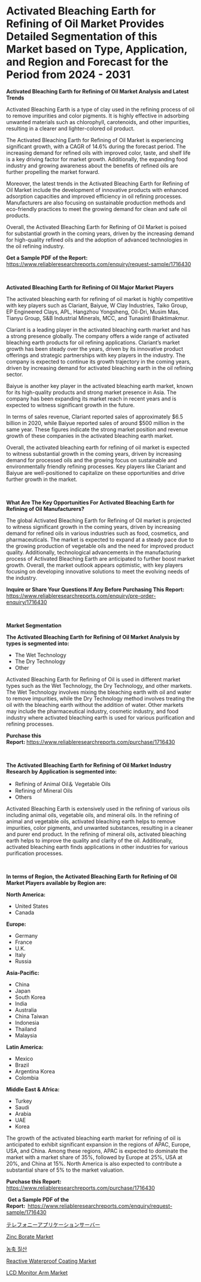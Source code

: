 <p><h1>Activated Bleaching Earth for Refining of Oil Market Provides Detailed Segmentation of this Market based on Type, Application, and Region and Forecast for the Period from 2024 - 2031</h1></p><p><strong>Activated Bleaching Earth for Refining of Oil Market Analysis and Latest Trends</strong></p>
<p><p>Activated Bleaching Earth is a type of clay used in the refining process of oil to remove impurities and color pigments. It is highly effective in adsorbing unwanted materials such as chlorophyll, carotenoids, and other impurities, resulting in a clearer and lighter-colored oil product.</p><p>The Activated Bleaching Earth for Refining of Oil Market is experiencing significant growth, with a CAGR of 14.6% during the forecast period. The increasing demand for refined oils with improved color, taste, and shelf life is a key driving factor for market growth. Additionally, the expanding food industry and growing awareness about the benefits of refined oils are further propelling the market forward.</p><p>Moreover, the latest trends in the Activated Bleaching Earth for Refining of Oil Market include the development of innovative products with enhanced adsorption capacities and improved efficiency in oil refining processes. Manufacturers are also focusing on sustainable production methods and eco-friendly practices to meet the growing demand for clean and safe oil products.</p><p>Overall, the Activated Bleaching Earth for Refining of Oil Market is poised for substantial growth in the coming years, driven by the increasing demand for high-quality refined oils and the adoption of advanced technologies in the oil refining industry.</p></p>
<p><strong>Get a Sample PDF of the Report:&nbsp;</strong> <a href="https://www.reliableresearchreports.com/enquiry/request-sample/1716430">https://www.reliableresearchreports.com/enquiry/request-sample/1716430</a></p>
<p>&nbsp;</p>
<p><strong>Activated Bleaching Earth for Refining of Oil Major Market Players</strong></p>
<p><p>The activated bleaching earth for refining of oil market is highly competitive with key players such as Clariant, Baiyue, W Clay Industries, Taiko Group, EP Engineered Clays, APL, Hangzhou Yongsheng, Oil-Dri, Musim Mas, Tianyu Group, S&B Industrial Minerals, MCC, and Tunasinti Bhaktimakmur. </p><p>Clariant is a leading player in the activated bleaching earth market and has a strong presence globally. The company offers a wide range of activated bleaching earth products for oil refining applications. Clariant’s market growth has been steady over the years, driven by its innovative product offerings and strategic partnerships with key players in the industry. The company is expected to continue its growth trajectory in the coming years, driven by increasing demand for activated bleaching earth in the oil refining sector.</p><p>Baiyue is another key player in the activated bleaching earth market, known for its high-quality products and strong market presence in Asia. The company has been expanding its market reach in recent years and is expected to witness significant growth in the future. </p><p>In terms of sales revenue, Clariant reported sales of approximately $6.5 billion in 2020, while Baiyue reported sales of around $500 million in the same year. These figures indicate the strong market position and revenue growth of these companies in the activated bleaching earth market.</p><p>Overall, the activated bleaching earth for refining of oil market is expected to witness substantial growth in the coming years, driven by increasing demand for processed oils and the growing focus on sustainable and environmentally friendly refining processes. Key players like Clariant and Baiyue are well-positioned to capitalize on these opportunities and drive further growth in the market.</p></p>
<p>&nbsp;</p>
<p><strong>What Are The Key Opportunities For Activated Bleaching Earth for Refining of Oil Manufacturers?</strong></p>
<p><p>The global Activated Bleaching Earth for Refining of Oil market is projected to witness significant growth in the coming years, driven by increasing demand for refined oils in various industries such as food, cosmetics, and pharmaceuticals. The market is expected to expand at a steady pace due to the growing production of vegetable oils and the need for improved product quality. Additionally, technological advancements in the manufacturing process of Activated Bleaching Earth are anticipated to further boost market growth. Overall, the market outlook appears optimistic, with key players focusing on developing innovative solutions to meet the evolving needs of the industry.</p></p>
<p><strong>Inquire or Share Your Questions If Any Before Purchasing This Report:</strong> <a href="https://www.reliableresearchreports.com/enquiry/pre-order-enquiry/1716430">https://www.reliableresearchreports.com/enquiry/pre-order-enquiry/1716430</a></p>
<p>&nbsp;</p>
<p><strong>Market Segmentation</strong></p>
<p><strong>The Activated Bleaching Earth for Refining of Oil Market Analysis by types is segmented into:</strong></p>
<p><ul><li>The Wet Technology</li><li>The Dry Technology</li><li>Other</li></ul></p>
<p><p>Activated Bleaching Earth for Refining of Oil is used in different market types such as the Wet Technology, the Dry Technology, and other markets. The Wet Technology involves mixing the bleaching earth with oil and water to remove impurities, while the Dry Technology method involves treating the oil with the bleaching earth without the addition of water. Other markets may include the pharmaceutical industry, cosmetic industry, and food industry where activated bleaching earth is used for various purification and refining processes.</p></p>
<p><strong>Purchase this Report:&nbsp;</strong><a href="https://www.reliableresearchreports.com/purchase/1716430">https://www.reliableresearchreports.com/purchase/1716430</a></p>
<p>&nbsp;</p>
<p><strong>The Activated Bleaching Earth for Refining of Oil Market Industry Research by Application is segmented into:</strong></p>
<p><ul><li>Refining of Animal Oil＆ Vegetable Oils</li><li>Refining of Mineral Oils</li><li>Others</li></ul></p>
<p><p>Activated Bleaching Earth is extensively used in the refining of various oils including animal oils, vegetable oils, and mineral oils. In the refining of animal and vegetable oils, activated bleaching earth helps to remove impurities, color pigments, and unwanted substances, resulting in a cleaner and purer end product. In the refining of mineral oils, activated bleaching earth helps to improve the quality and clarity of the oil. Additionally, activated bleaching earth finds applications in other industries for various purification processes.</p></p>
<p>&nbsp;</p>
<p><strong>In terms of Region, the Activated Bleaching Earth for Refining of Oil Market Players available by Region are:</strong></p>
<p>
    <p> <strong> North America: </strong>
        <ul>
            <li>United States</li>
            <li>Canada</li>
        </ul>
        </p> 
    <p> <strong> Europe: </strong>
        <ul>
            <li>Germany</li>
            <li>France</li>
            <li>U.K.</li>
            <li>Italy</li>
            <li>Russia</li>
        </ul>
        </p> 
    <p> <strong> Asia-Pacific: </strong>
        <ul>
            <li>China</li>
            <li>Japan</li>
            <li>South Korea</li>
            <li>India</li>
            <li>Australia</li>
            <li>China Taiwan</li>
            <li>Indonesia</li>
            <li>Thailand</li>
            <li>Malaysia</li>
        </ul>
        </p> 
    <p> <strong> Latin America: </strong>
        <ul>
            <li>Mexico</li>
            <li>Brazil</li>
            <li>Argentina Korea</li>
            <li>Colombia</li>
        </ul>
        </p> 
    <p> <strong> Middle East & Africa: </strong>
        <ul>
            <li>Turkey</li>
            <li>Saudi</li>
            <li>Arabia</li>
            <li>UAE</li>
            <li>Korea</li>
        </ul>
    </p>
    </p>
<p><p>The growth of the activated bleaching earth market for refining of oil is anticipated to exhibit significant expansion in the regions of APAC, Europe, USA, and China. Among these regions, APAC is expected to dominate the market with a market share of 35%, followed by Europe at 25%, USA at 20%, and China at 15%. North America is also expected to contribute a substantial share of 5% to the market valuation.</p></p>
<p><strong>Purchase this Report: </strong><a href="https://www.reliableresearchreports.com/purchase/1716430">https://www.reliableresearchreports.com/purchase/1716430</a></p>
<p>&nbsp;<strong>Get a Sample PDF of the Report:&nbsp;&nbsp;</strong><a href="https://www.reliableresearchreports.com/enquiry/request-sample/1716430">https://www.reliableresearchreports.com/enquiry/request-sample/1716430</a></p>
<p><strong></strong></p>
<p><p><a href="https://medium.com/@janaflo/%E9%80%9A%E4%BF%A1%E3%82%A2%E3%83%97%E3%83%AA%E3%82%B1%E3%83%BC%E3%82%B7%E3%83%A7%E3%83%B3%E3%82%B5%E3%83%BC%E3%83%90%E3%83%BC%E3%83%9E%E3%83%BC%E3%82%B1%E3%83%83%E3%83%88%E3%81%AE%E6%83%85%E5%A0%B1-%E5%B8%82%E5%A0%B4%E5%8B%95%E5%90%91-%E6%88%90%E9%95%B7-2024%E5%B9%B4%E3%81%8B%E3%82%892031%E5%B9%B4%E3%81%BE%E3%81%A7%E3%81%AE%E4%BA%88%E6%B8%AC-450d02298f83">テレフォニーアプリケーションサーバー</a></p><p><a href="https://view.publitas.com/reportprime-1/zinc-borate-market-a-comprehensive-report-of-its-market-share-growth-trends-2024-2031/">Zinc Borate Market</a></p><p><a href="https://medium.com/@tyrelvezina0vc2ayv1ss8syx/%EB%86%8D%EC%B6%95-%EC%A7%88%EC%82%B0-%EC%8B%9C%EC%9E%A5-%EC%8B%9C%EC%9E%A5-cagr-%EC%8B%9C%EC%9E%A5-%EB%8F%99%ED%96%A5-%EB%B0%8F-%EC%84%B1%EC%9E%A5-%EC%A0%84%EB%9E%B5%EC%97%90-%EB%8C%80%ED%95%9C-%ED%86%B5%EC%B0%B0%EB%A0%A5-19d592c0304f">농축 질산</a></p><p><a href="https://glittery-fuchsia-86a.notion.site/Insights-into-Reactive-Waterproof-Coating-Market-Size-Analysing-Market-Share-Trends-and-Growth-fr-1d960407bc2b4fdb8641d7be65fe83ed">Reactive Waterproof Coating Market</a></p><p><a href="https://view.publitas.com/reportprime-1/lcd-monitor-arm-market-analysis-examines-its-scope-on-growth-opportunities-and-forecasted-trends-spanning-from-2024-to-2031/">LCD Monitor Arm Market</a></p></p>